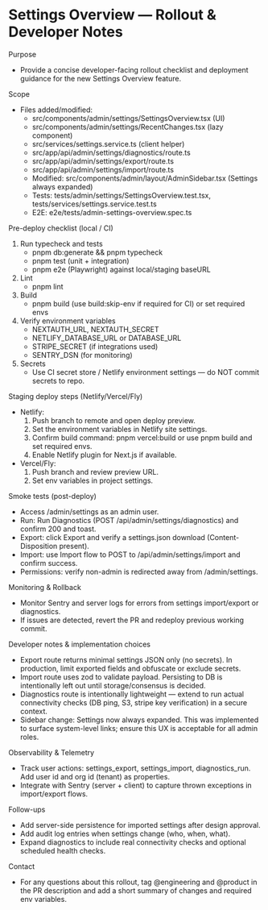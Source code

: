 # Settings Overview — Rollout & Developer Notes

Purpose
- Provide a concise developer-facing rollout checklist and deployment guidance for the new Settings Overview feature.

Scope
- Files added/modified:
  - src/components/admin/settings/SettingsOverview.tsx (UI)
  - src/components/admin/settings/RecentChanges.tsx (lazy component)
  - src/services/settings.service.ts (client helper)
  - src/app/api/admin/settings/diagnostics/route.ts
  - src/app/api/admin/settings/export/route.ts
  - src/app/api/admin/settings/import/route.ts
  - Modified: src/components/admin/layout/AdminSidebar.tsx (Settings always expanded)
  - Tests: tests/admin/settings/SettingsOverview.test.tsx, tests/services/settings.service.test.ts
  - E2E: e2e/tests/admin-settings-overview.spec.ts

Pre-deploy checklist (local / CI)
1. Run typecheck and tests
   - pnpm db:generate && pnpm typecheck
   - pnpm test (unit + integration)
   - pnpm e2e (Playwright) against local/staging baseURL
2. Lint
   - pnpm lint
3. Build
   - pnpm build (use build:skip-env if required for CI) or set required envs
4. Verify environment variables
   - NEXTAUTH_URL, NEXTAUTH_SECRET
   - NETLIFY_DATABASE_URL or DATABASE_URL
   - STRIPE_SECRET (if integrations used)
   - SENTRY_DSN (for monitoring)
5. Secrets
   - Use CI secret store / Netlify environment settings — do NOT commit secrets to repo.

Staging deploy steps (Netlify/Vercel/Fly)
- Netlify:
  1. Push branch to remote and open deploy preview.
  2. Set the environment variables in Netlify site settings.
  3. Confirm build command: pnpm vercel:build or use pnpm build and set required envs.
  4. Enable Netlify plugin for Next.js if available.
- Vercel/Fly:
  1. Push branch and review preview URL.
  2. Set env variables in project settings.

Smoke tests (post-deploy)
- Access /admin/settings as an admin user.
- Run: Run Diagnostics (POST /api/admin/settings/diagnostics) and confirm 200 and toast.
- Export: click Export and verify a settings.json download (Content-Disposition present).
- Import: use Import flow to POST to /api/admin/settings/import and confirm success.
- Permissions: verify non-admin is redirected away from /admin/settings.

Monitoring & Rollback
- Monitor Sentry and server logs for errors from settings import/export or diagnostics.
- If issues are detected, revert the PR and redeploy previous working commit.

Developer notes & implementation choices
- Export route returns minimal settings JSON only (no secrets). In production, limit exported fields and obfuscate or exclude secrets.
- Import route uses zod to validate payload. Persisting to DB is intentionally left out until storage/consensus is decided.
- Diagnostics route is intentionally lightweight — extend to run actual connectivity checks (DB ping, S3, stripe key verification) in a secure context.
- Sidebar change: Settings now always expanded. This was implemented to surface system-level links; ensure this UX is acceptable for all admin roles.

Observability & Telemetry
- Track user actions: settings_export, settings_import, diagnostics_run. Add user id and org id (tenant) as properties.
- Integrate with Sentry (server + client) to capture thrown exceptions in import/export flows.

Follow-ups
- Add server-side persistence for imported settings after design approval.
- Add audit log entries when settings change (who, when, what).
- Expand diagnostics to include real connectivity checks and optional scheduled health checks.

Contact
- For any questions about this rollout, tag @engineering and @product in the PR description and add a short summary of changes and required env variables.
